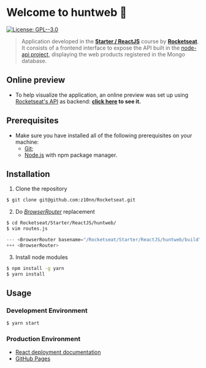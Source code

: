 # Welcome to huntweb 👋
[![License: GPL--3.0](https://img.shields.io/badge/License-GPL--3.0-yellow.svg)](https://www.gnu.org/licenses/gpl-3.0.en.html)

> Application developed in the **[Starter / ReactJS](https://rocketseat.com.br/starter)** course by **[Rocketseat](https://rocketseat.com.br/)**.
> It consists of a frontend interface to expose the API built in the [node-api project](https://z10nn.github.io/Rocketseat/Starter/NodeJS/node-api/), displaying the web products registered in the Mongo database.

## Online preview
* To help visualize the application, an online preview was set up using [Rocketseat's API](https://rocketseat-node.herokuapp.com/api/products) as backend: **[click here](https://z10nn.github.io/Rocketseat/Starter/ReactJS/huntweb/build) to see it.**

## Prerequisites
* Make sure you have installed all of the following prerequisites on your machine:
  * [Git](https://git-scm.com/downloads);
  * [Node.js](https://nodejs.org/en/download/) with npm package manager.

## Installation
1. Clone the repository
```sh
$ git clone git@github.com:z10nn/Rocketseat.git
```
2. Do *[BrowserRouter](https://github.com/rafgraph/spa-github-pages#usage-instructions)* replacement
```sh
$ cd Rocketseat/Starter/ReactJS/huntweb/
$ vim routes.js
```
```javascript
--- <BrowserRouter basename="/Rocketseat/Starter/ReactJS/huntweb/build" />
+++ <BrowserRouter>
```
3. Install node modules
```sh
$ npm install -g yarn
$ yarn install
```

## Usage
### Development Environment
```sh
$ yarn start
```

### Production Environment
* [React deployment documentation](https://create-react-app.dev/docs/deployment/#github-pages)
* [GitHub Pages](https://github.com/rafgraph/spa-github-pages#usage-instructions)